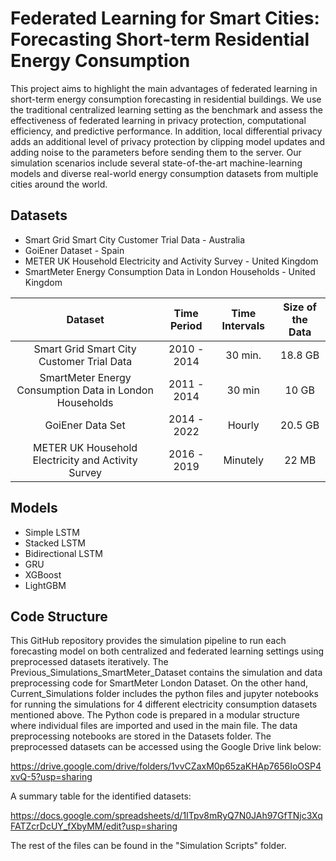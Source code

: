 # Federated Learning for Smart Cities: Forecasting Short-term Residential Energy Consumption

This project aims to highlight the main advantages of federated learning in short-term energy consumption forecasting in residential buildings. We use the traditional centralized learning setting as the benchmark and assess the effectiveness of federated learning in privacy protection, computational efficiency, and predictive performance. In addition, local differential privacy adds an additional level of privacy protection by clipping model updates and adding noise to the parameters before sending them to the server. Our simulation scenarios include several state-of-the-art machine-learning models and diverse real-world energy consumption datasets from multiple cities around the world.

## Datasets

- Smart Grid Smart City Customer Trial Data - Australia
- GoiEner Dataset - Spain
- METER UK Household Electricity and Activity Survey - United Kingdom
- SmartMeter Energy Consumption Data in London Households - United Kingdom



| **Dataset**       | **Time Period**       | **Time Intervals**       | **Size of the Data**       |
|:-------------------:|:------------------:|:------------------:|:------------------:|
| Smart Grid Smart City Customer Trial Data       | 2010 - 2014      | 30 min.      | 18.8 GB      |
| SmartMeter Energy Consumption Data in London Households       | 2011 - 2014      | 30 min      | 10 GB      |
| GoiEner Data Set       | 2014 - 2022      |  Hourly     | 20.5 GB      |
| METER UK Household Electricity and Activity Survey       | 2016 - 2019      |  Minutely      | 22 MB      |



## Models

- Simple LSTM
- Stacked LSTM
- Bidirectional LSTM
- GRU
- XGBoost
- LightGBM

## Code Structure

This GitHub repository provides the simulation pipeline to run each forecasting model on both centralized and federated learning settings using preprocessed datasets iteratively. The Previous_Simulations_SmartMeter_Dataset contains the simulation and data preprocessing code for SmartMeter London Dataset. On the other hand, Current_Simulations folder includes the python files and jupyter notebooks for running the simulations for 4 different electricity consumption datasets mentioned above. The Python code is prepared in a modular structure where individual files are imported and used in the main file. The data preprocessing notebooks are stored in the Datasets folder. The preprocessed datasets can be accessed using the Google Drive link below:

https://drive.google.com/drive/folders/1vvCZaxM0p65zaKHAp7656IoOSP4xvQ-5?usp=sharing

A summary table for the identified datasets:

https://docs.google.com/spreadsheets/d/1ITpv8mRyQ7N0JAh97GfTNjc3XqFATZcrDcUY_fXbyMM/edit?usp=sharing

The rest of the files can be found in the "Simulation Scripts" folder.

